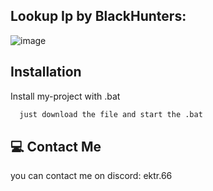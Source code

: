 
## Lookup Ip by BlackHunters:

![image](https://github.com/user-attachments/assets/a70e5f0d-c24c-49b6-b8cf-d4a33ad40242)



## Installation

Install my-project with .bat

```bash
  just download the file and start the .bat
```
    
## 💻 Contact Me
you can contact me on discord: ektr.66

